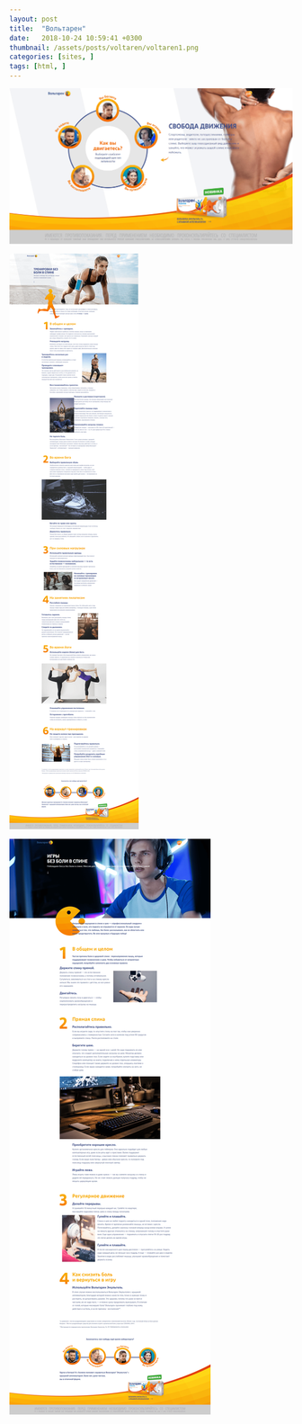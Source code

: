 ```yaml
---
layout: post
title:  "Вольтарен"
date:   2018-10-24 10:59:41 +0300
thumbnail: /assets/posts/voltaren/voltaren1.png
categories: [sites, ]
tags: [html, ]
---
```

![Screenshot1](/assets/posts/voltaren/voltaren1.png)


![Screenshot2](/assets/posts/voltaren/voltaren2.png)


![Screenshot1](/assets/posts/voltaren/voltaren3.png)

